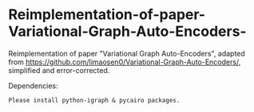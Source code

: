 # Reimplementation-of-paper-Variational-Graph-Auto-Encoders-
Reimplementation of paper "Variational Graph Auto-Encoders", adapted from https://github.com/limaosen0/Variational-Graph-Auto-Encoders/, simplified and error-corrected.

Dependencies:

    Please install python-igraph & pycairo packages.
